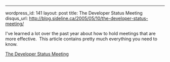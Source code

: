 --- 
wordpress_id: 141
layout: post
title: The Developer Status Meeting
disqus_url: http://blog.sideline.ca/2005/05/10/the-developer-status-meeting/

<p>I've learned a lot over the past year about how to hold meetings that are more effective.  This article contains pretty much everything you need to know.</p><p><a href="http://odetocode.com/Articles/323.aspx">The Developer Status Meeting</a></p><p><em></em></p>
